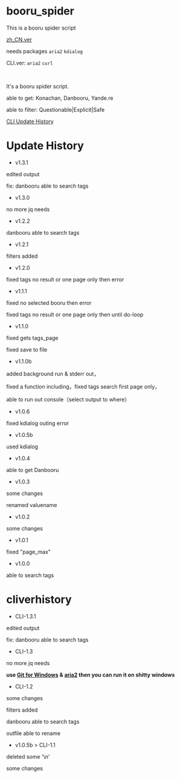 # booru_spider
This is a booru spider script

[zh_CN.ver](README_cn.md)

needs packages `aria2` `kdialog`

CLI.ver: `aria2` `curl`

<br>

It's a booru spider script.

able to get: Konachan, Danbooru, Yande.re

able to filter: Questionable|Explicit|Safe

[CLI Update History](#cliverhistory)

# Update History

* v1.3.1

 edited output
 
 fix: danbooru able to search tags
 
* v1.3.0
 
 no more jq needs
 
* v1.2.2

 danbooru able to search tags

* v1.2.1

 filters added
 
* v1.2.0

 fixed tags no result or one page only then error

* v1.1.1

 fixed no selected booru then error
 
 fixed tags no result or one page only then until do-loop

* v1.1.0

 fixed gets tags_page
 
 fixed save to file

* v1.1.0b

 added background run & stderr out，

 fixed a function including，fixed tags search first page only，

 able to run out console（select output to where）

* v1.0.6

 fixed kdialog outing error

* v1.0.5b

 used kdialog

* v1.0.4

 able to get Danbooru

* v1.0.3

 some changes
 
 renamed valuename

* v1.0.2

 some changes

* v1.0.1

 fixed "page_max"

* v1.0.0

 able to search tags

# cliverhistory

* CLI-1.3.1

 edited output
 
 fix: danbooru able to search tags
 
* CLI-1.3
 
 no more jq needs
 
 <b>use [Git for Windows](https://git-scm.com/download/win) & [aria2](https://github.com/aria2/aria2/releases) then you can run it on shitty windows</b>
 
* CLI-1.2

 some changes
 
 filters added
 
 danbooru able to search tags
 
 outfile able to rename

* v1.0.5b > CLI-1.1

 deleted some '\n'

 some changes
